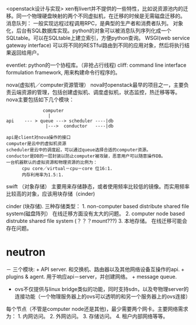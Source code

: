 <openstack设计与实现>
xen有livert并不提供的一些特性，比如说资源池内的迁移。同一个物理硬盘映射的两个不同虚拟机，在迁移的时候是无需磁盘迁移的。
消息队列：
  一般实现远程过程调用RPC，是典型的生产者和消费者队列。
  对象化，后台有SQL数据库实现。python的对象可以被消息队列序列化成一个SQLtable。可以在SQLtable上建立索引，方便python查询。
  WSGI(web service gateway interface) 可以将不同的RESTful路由到不同的应用对象，然后将执行结果返回给用户。
  
eventlet: python的一个协程库。（非抢占行线程)
cliff:    command line interface formulation framework, 用来构建命令行程序的。

nova(虚拟机／computer资源管理）
  nova时openstack最早的项目之一，主要负责云端资源的管理，包括创建虚拟机、调度虚拟机，状态监控，热迁移等等。
  nova主要包括如下几个模块：
    
                  computer
                    |
    api    --- > queue ---> scheduler ----|db
                   |--->  conductor   ----|db
                   
    api是client对nova操作的接口
    computer是云中的虚拟机资源
    scheduler是云中的调度起，可以通过queue选择合适的computer资源。
    conductor是DB的一层封装以防止computer被攻破，恶意用户可以随意操作DB。
    一台机器默认的虚拟资源和物理资源的比例为：
          cpu core／virtual－cpu－core 位16:1. 
          内存利用率为1.5:1. 
    
swift （对象存储）
  主要用来存储静态，或者使用频率比较低的镜像。而实用频率比较高的对象，应该用块存储（cinder)

cinder (块存储).
  三种存储类型：
    1.  non-computer based distribute shared file system(磁盘阵列） 在线迁移方面没有太大的问题。
    2.  computer node based distrubte shared file system (？？？mount???)
    3.  本地存储。 在线迁移可能会存在问题。
  
# neutron
  － 三个模块:
    + API server.
      和交换机、路由器以及其他网络设备互操作的api.
    + plugins & agent.
      用于响应api－server，并创建网络。
    + message queue.
  - ovs不仅提供与linux bridge类似的功能，同时支持sdn，以及夸物理server的连接功能（一个物理服务器上的ovs可以透明的和另一个服务器上的ovs连接）
  
  每个节点（不管是computer node还是其他)，最少需要两个网卡。主要网络需求为：
    1.  内网访问。
    2.  外网访问。
    3.  存储访问。
    4.  租户内部网络等等。
    
    

